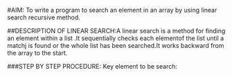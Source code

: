 #AIM: To write a program to search an element in an array by using linear search recursive method.

##DESCRIPTION OF LINEAR SEARCH:A linear search is a method for finding an element within a list .It sequentially checks each elementof the list until a matchj is found or the whole list has been searched.It works backward from the array to the start.

###STEP BY STEP PROCEDURE:
Key element to be search:

